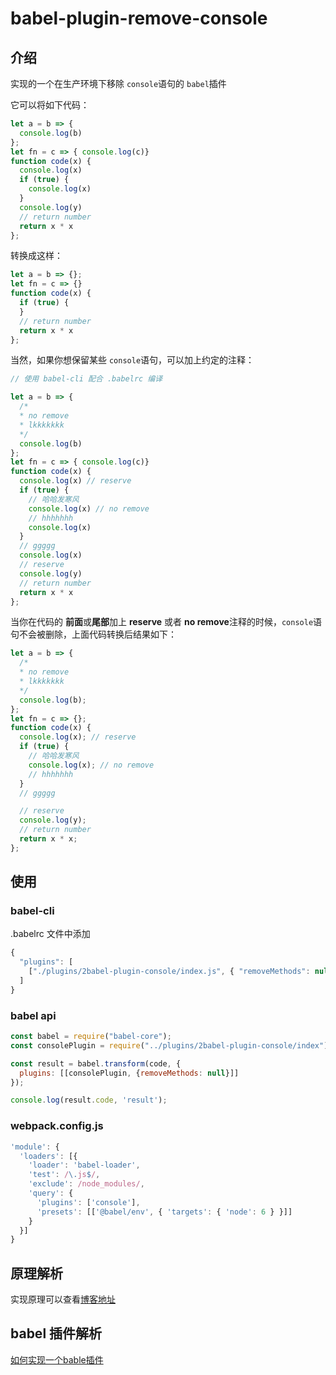 # babel-plugin-remove-console

## 介绍

实现的一个在生产环境下移除 `console`语句的 `babel`插件

它可以将如下代码：

```js
let a = b => {
  console.log(b)
};
let fn = c => { console.log(c)}
function code(x) {
  console.log(x)
  if (true) {
    console.log(x)
  }
  console.log(y)
  // return number
  return x * x
};
```

转换成这样：

```js
let a = b => {};
let fn = c => {}
function code(x) {
  if (true) {
  }
  // return number
  return x * x
};
```

当然，如果你想保留某些 `console`语句，可以加上约定的注释：

```js
// 使用 babel-cli 配合 .babelrc 编译

let a = b => {
  /*
  * no remove
  * lkkkkkkk
  */
  console.log(b)
};
let fn = c => { console.log(c)}
function code(x) {
  console.log(x) // reserve
  if (true) {
    // 哈哈发寒风
    console.log(x) // no remove
    // hhhhhhh
    console.log(x)
  }
  // ggggg
  console.log(x)
  // reserve
  console.log(y)
  // return number
  return x * x
};
```

当你在代码的 **前面**或**尾部**加上 **reserve** 或者 **no remove**注释的时候，`console`语句不会被删除，上面代码转换后结果如下：

```js
let a = b => {
  /*
  * no remove
  * lkkkkkkk
  */
  console.log(b);
};
let fn = c => {};
function code(x) {
  console.log(x); // reserve
  if (true) {
    // 哈哈发寒风
    console.log(x); // no remove
    // hhhhhhh
  }
  // ggggg

  // reserve
  console.log(y);
  // return number
  return x * x;
};
```

## 使用

### babel-cli

.babelrc 文件中添加

```js
{
  "plugins": [
    ["./plugins/2babel-plugin-console/index.js", { "removeMethods": null }],
  ]
}
```
### babel api

```js
const babel = require("babel-core");
const consolePlugin = require("../plugins/2babel-plugin-console/index")

const result = babel.transform(code, {
  plugins: [[consolePlugin, {removeMethods: null}]]
});

console.log(result.code, 'result');
```

### webpack.config.js

```js
'module': {
  'loaders': [{
    'loader': 'babel-loader',
    'test': /\.js$/,
    'exclude': /node_modules/,
    'query': {
      'plugins': ['console'],
      'presets': [['@babel/env', { 'targets': { 'node': 6 } }]]
    }
  }]
}
```

## 原理解析

实现原理可以查看[博客地址](https://github.com/MinjieChang/myBlog/issues/36)

## babel 插件解析

[如何实现一个bable插件](https://github.com/MinjieChang/myBlog/issues/35)
